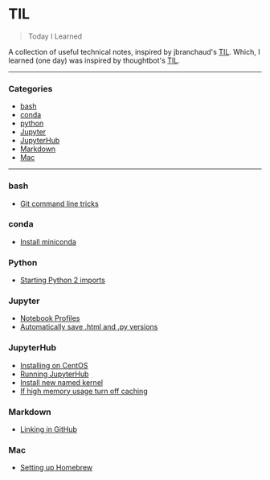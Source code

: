# TIL

> Today I Learned

A collection of useful technical notes, inspired by jbranchaud's [TIL](https://github.com/jbranchaud/til). Which, I learned (one day) was inspired by thoughtbot's [TIL](https://github.com/thoughtbot/til). 

---

### Categories

* [bash](#bash)
* [conda](#conda)
* [python](#python)
* [Jupyter](#jupyter)
* [JupyterHub](#jupyterhub)
* [Markdown](#markdown)
* [Mac](#mac)

---

### bash

- [Git command line tricks](bash/git-command-line.md)

### conda

- [Install miniconda](conda/install-miniconda.md)

### Python

 - [Starting Python 2 imports](python/python2_imports.md)

### Jupyter

 - [Notebook Profiles](jupyter/profiles.md)
 - [Automatically save .html and .py versions](jupyter/autosave_html_py.md)

### JupyterHub

- [Installing on CentOS](jupyterhub/install-jupyterhub.md)
- [Running JupyterHub](jupyterhub/run-jupyterhub.md)
- [Install new named kernel](jupyterhub/create-new-kernel.md)
- [If high memory usage turn off caching](jupyterhub/turn-off-caching.md)

### Markdown

 - [Linking in GitHub](markdown/create-links.md)


### Mac

 - [Setting up Homebrew](mac/setup-homebrew.md)


